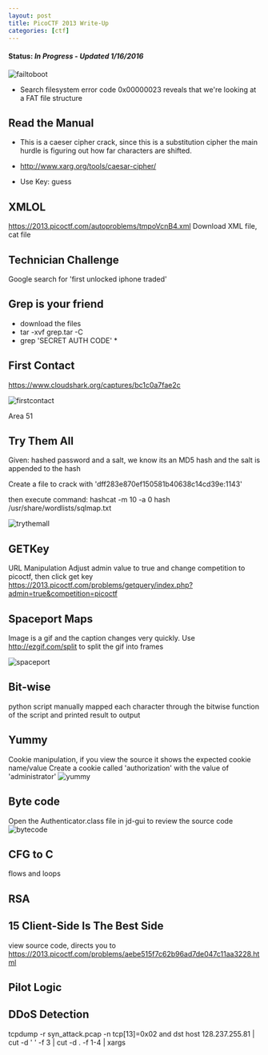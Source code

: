 ```yaml
---
layout: post
title: PicoCTF 2013 Write-Up
categories: [ctf]
---
```


#### Status: _In Progress - Updated 1/16/2016_

![failtoboot](/images/failuretoboot.png)
* Search filesystem error code 0x00000023 reveals that we're looking at a FAT file structure

## Read the Manual
* This is a caeser cipher crack, since this is a substitution cipher the main hurdle is figuring out how far characters are shifted.

* http://www.xarg.org/tools/caesar-cipher/
 * Use Key: guess

## XMLOL
https://2013.picoctf.com/autoproblems/tmpoVcnB4.xml
Download XML file, cat file

## Technician Challenge
Google search for 'first unlocked iphone traded'

## Grep is your friend

* download the files
* tar -xvf grep.tar -C <targetdir>
* grep 'SECRET AUTH CODE' *

## First Contact

https://www.cloudshark.org/captures/bc1c0a7fae2c

![firstcontact](/images/firstcontact.png)

Area 51

## Try Them All
Given: hashed password and a salt, we know its an MD5 hash and the salt is appended to the hash

Create a file to crack with 'dff283e870ef150581b40638c14cd39e:1143'

then execute command:
hashcat -m 10 -a 0 hash /usr/share/wordlists/sqlmap.txt

![trythemall](/images/trythemall.png)

## GETKey

URL Manipulation
Adjust admin value to true and change competition to picoctf, then click get key
https://2013.picoctf.com/problems/getquery/index.php?admin=true&competition=picoctf

## Spaceport Maps

Image is a gif and the caption changes very quickly. Use http://ezgif.com/split to split the gif
into frames

![spaceport](/images/spaceportmap.png)

## Bit-wise

python script
manually mapped each character through the bitwise function of the script and printed result to output

## Yummy

Cookie manipulation, if you view the source it shows the expected cookie name/value
Create a cookie called 'authorization' with the value of 'administrator'
![yummy](/images/yummy.png)

## Byte code

Open the Authenticator.class file in jd-gui to review the source code
![bytecode](/images/bytecode.png)

## CFG to C

flows and loops

## RSA

## 15 Client-Side Is The Best Side
view source code, directs you to https://2013.picoctf.com/problems/aebe515f7c62b96ad7de047c11aa3228.html

## Pilot Logic

## DDoS Detection

tcpdump -r syn_attack.pcap -n tcp[13]=0x02 and dst host 128.237.255.81 | cut -d ' ' -f 3 | cut -d . -f 1-4 | xargs
